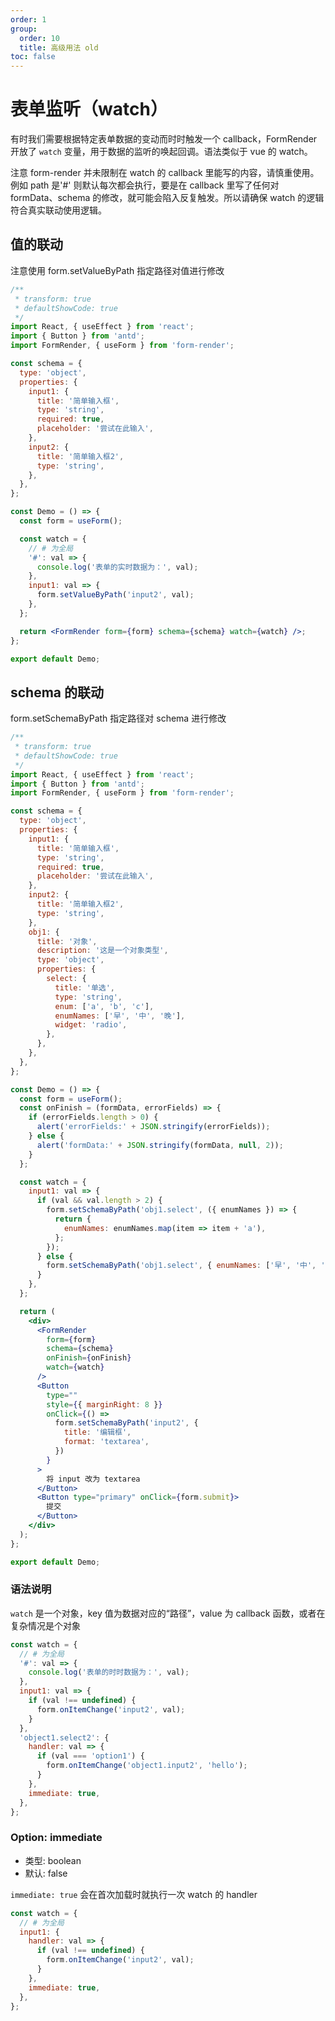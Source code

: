 ```yaml
---
order: 1
group:
  order: 10
  title: 高级用法 old
toc: false
---
```


# 表单监听（watch）

有时我们需要根据特定表单数据的变动而时时触发一个 callback，FormRender 开放了 `watch` 变量，用于数据的监听的唤起回调。语法类似于 vue 的 watch。

注意 form-render 并未限制在 watch 的 callback 里能写的内容，请慎重使用。例如 path 是'#' 则默认每次都会执行，要是在 callback 里写了任何对 formData、schema 的修改，就可能会陷入反复触发。所以请确保 watch 的逻辑符合真实联动使用逻辑。

## 值的联动

注意使用 form.setValueByPath 指定路径对值进行修改

```jsx
/**
 * transform: true
 * defaultShowCode: true
 */
import React, { useEffect } from 'react';
import { Button } from 'antd';
import FormRender, { useForm } from 'form-render';

const schema = {
  type: 'object',
  properties: {
    input1: {
      title: '简单输入框',
      type: 'string',
      required: true,
      placeholder: '尝试在此输入',
    },
    input2: {
      title: '简单输入框2',
      type: 'string',
    },
  },
};

const Demo = () => {
  const form = useForm();

  const watch = {
    // # 为全局
    '#': val => {
      console.log('表单的实时数据为：', val);
    },
    input1: val => {
      form.setValueByPath('input2', val);
    },
  };

  return <FormRender form={form} schema={schema} watch={watch} />;
};

export default Demo;
```

## schema 的联动

form.setSchemaByPath 指定路径对 schema 进行修改

```jsx
/**
 * transform: true
 * defaultShowCode: true
 */
import React, { useEffect } from 'react';
import { Button } from 'antd';
import FormRender, { useForm } from 'form-render';

const schema = {
  type: 'object',
  properties: {
    input1: {
      title: '简单输入框',
      type: 'string',
      required: true,
      placeholder: '尝试在此输入',
    },
    input2: {
      title: '简单输入框2',
      type: 'string',
    },
    obj1: {
      title: '对象',
      description: '这是一个对象类型',
      type: 'object',
      properties: {
        select: {
          title: '单选',
          type: 'string',
          enum: ['a', 'b', 'c'],
          enumNames: ['早', '中', '晚'],
          widget: 'radio',
        },
      },
    },
  },
};

const Demo = () => {
  const form = useForm();
  const onFinish = (formData, errorFields) => {
    if (errorFields.length > 0) {
      alert('errorFields:' + JSON.stringify(errorFields));
    } else {
      alert('formData:' + JSON.stringify(formData, null, 2));
    }
  };

  const watch = {
    input1: val => {
      if (val && val.length > 2) {
        form.setSchemaByPath('obj1.select', ({ enumNames }) => {
          return {
            enumNames: enumNames.map(item => item + 'a'),
          };
        });
      } else {
        form.setSchemaByPath('obj1.select', { enumNames: ['早', '中', '晚'] });
      }
    },
  };

  return (
    <div>
      <FormRender
        form={form}
        schema={schema}
        onFinish={onFinish}
        watch={watch}
      />
      <Button
        type=""
        style={{ marginRight: 8 }}
        onClick={() =>
          form.setSchemaByPath('input2', {
            title: '编辑框',
            format: 'textarea',
          })
        }
      >
        将 input 改为 textarea
      </Button>
      <Button type="primary" onClick={form.submit}>
        提交
      </Button>
    </div>
  );
};

export default Demo;
```

### 语法说明

`watch` 是一个对象，key 值为数据对应的“路径”，value 为 callback 函数，或者在复杂情况是个对象

```js
const watch = {
  // # 为全局
  '#': val => {
    console.log('表单的时时数据为：', val);
  },
  input1: val => {
    if (val !== undefined) {
      form.onItemChange('input2', val);
    }
  },
  'object1.select2': {
    handler: val => {
      if (val === 'option1') {
        form.onItemChange('object1.input2', 'hello');
      }
    },
    immediate: true,
  },
};
```

### Option: immediate

- 类型: boolean
- 默认: false

`immediate: true` 会在首次加载时就执行一次 watch 的 handler

```js
const watch = {
  // # 为全局
  input1: {
    handler: val => {
      if (val !== undefined) {
        form.onItemChange('input2', val);
      }
    },
    immediate: true,
  },
};
```
